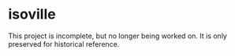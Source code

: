 # isoville
This project is incomplete, but no longer being worked on. It is only preserved for historical reference.

